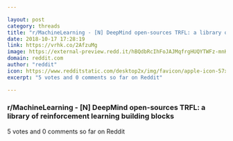 ```yaml
---

layout: post
category: threads
title: "r/MachineLearning - [N] DeepMind open-sources TRFL: a library of reinforcement learning building blocks"
date: 2018-10-17 17:28:19
link: https://vrhk.co/2AfzuMg
image: https://external-preview.redd.it/hBQdbRcIhFoJAJMqfrgHUQYTWFz-mnKaytvttVsViHc.jpg?auto=webp&s=0e291b9b49f70f0c0aae0f4551bdd5c3aef84096
domain: reddit.com
author: "reddit"
icon: https://www.redditstatic.com/desktop2x/img/favicon/apple-icon-57x57.png
excerpt: "5 votes and 0 comments so far on Reddit"

---
```


### r/MachineLearning - [N] DeepMind open-sources TRFL: a library of reinforcement learning building blocks

5 votes and 0 comments so far on Reddit